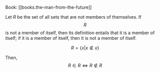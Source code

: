 
Book: [[books.the-man-from-the-future]]

Let $R$ be the set of all sets that are not members of themselves. If $$R$$ is not a member of itself, then its definition entails that it is a member of itself; if it is a member of itself, then it is not a member of itself.


$$
R = \{x | x \not\in x\}
$$

Then,
$$
R \in R \iff R \not\in R
$$
